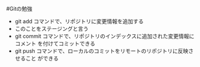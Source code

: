 #Gitの勉強
- git add コマンドで、リポジトリに変更情報を追加する
- このことをステージングと言う
- git commit コマンドで、リポジトリのインデックスに追加された変更情報にコメント
を付けてコミットできる
- git push コマンドで、ローカルのコミットをリモートのリポジトリに反映させること
ができる

